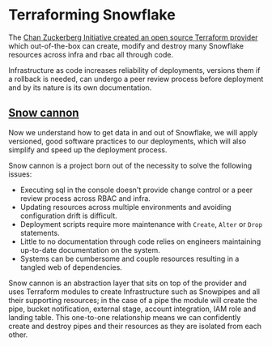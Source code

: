# Terraforming Snowflake

The [Chan Zuckerberg Initiative created an open source Terraform provider](https://github.com/chanzuckerberg/terraform-provider-snowflake) which out-of-the-box can create, modify and destroy many Snowflake resources across infra and rbac all through code.

Infrastructure as code increases reliability of deployments, versions them if a rollback is needed, can undergo a peer review process before deployment and by its nature is its own documentation.


## [Snow cannon](https://github.com/infinityworks/snow-cannon/)
Now we understand how to get data in and out of Snowflake, we will apply versioned, good software practices to our deployments, which will also simplify and speed up the deployment process.

Snow cannon is a project born out of the necessity to solve the following issues:

- Executing sql in the console doesn't provide change control or a peer review process across RBAC and infra.
- Updating resources across multiple environments and avoiding configuration drift is difficult.
- Deployment scripts require more maintenance with `Create`, `Alter` or `Drop` statements.
- Little to no documentation through code relies on engineers maintaining up-to-date documentation on the system.
- Systems can be cumbersome and couple resources resulting in a tangled web of dependencies.

Snow cannon is an abstraction layer that sits on top of the provider and uses Terraform modules to create Infrastructure such as Snowpipes and all their supporting resources; in the case of a pipe the module will create the pipe, bucket notification, external stage, account integration, IAM role and landing table. This one-to-one relationship means we can confidently create and destroy pipes and their resources as they are isolated from each other.
